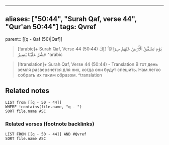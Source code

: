 
---
aliases: ["50:44", "Surah Qaf, verse 44", "Qur'an 50:44"]
tags: Qvref
---

parent:: [[q - Qaf (50)|Qaf]]

> [!arabic]+ Surah Qaf, Verse 44 (50:44)
> <span class="quran-arabic">يَوْمَ تَشَقَّقُ ٱلْأَرْضُ عَنْهُمْ سِرَاعًا ۚ ذَٰلِكَ حَشْرٌ عَلَيْنَا يَسِيرٌ</span>
^arabic

> [!translation]+ Surah Qaf, Verse 44 (50:44) - Translation
> В тот день земля разверзнется для них, когда они будут спешить. Нам легко собрать их таким образом.
^translation



## Related notes
```dataview
LIST from [[q - 50 - 44]]
WHERE !contains(file.name, "q - ")
SORT file.name ASC
```

### Related verses (footnote backlinks)
```dataview
LIST FROM [[q - 50 - 44]] AND #Qvref
SORT file.name ASC
```

